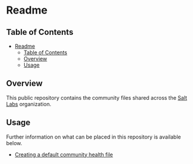 # Readme

## Table of Contents

<!-- TOC -->

- [Readme](#readme)
    - [Table of Contents](#table-of-contents)
    - [Overview](#overview)
    - [Usage](#usage)

<!-- /TOC -->

## Overview

This public repository contains the community files shared across the [Salt Labs](https://github.com/salt-labs) organization.

## Usage

Further information on what can be placed in this repository is available below.

- [Creating a default community health file](https://help.github.com/en/github/building-a-strong-community/creating-a-default-community-health-file)
